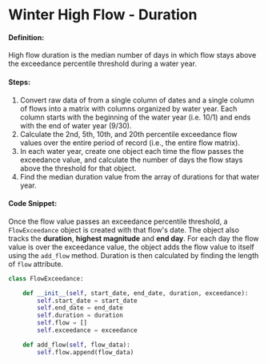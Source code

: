 # Winter High Flow - Duration

#### Definition:

High flow duration is the median number of days in which flow stays above the exceedance percentile threshold during a water year. 

#### Steps:

1. Convert raw data of from a single column of dates and a single column of flows into a matrix with columns organized by water year. Each column starts with the beginning of the water year \(i.e. 10/1\) and ends with the end of water year \(9/30\).
2. Calculate the 2nd, 5th, 10th, and 20th percentile exceedance flow values over the entire period of record \(i.e., the entire flow matrix\).
3. In each water year, create one object each time the flow passes the exceedance value, and calculate the number of days the flow stays above the threshold for that object.
4. Find the median duration value from the array of durations for that water year. 

#### Code Snippet:

Once the flow value passes an exceedance percentile threshold, a `FlowExceedance` object is created with that flow's date. The object also tracks the **duration**, **highest magnitude** and **end day**. For each day the flow value is over the exceedance value, the object adds the flow value to itself using the `add_flow` method. Duration is then calculated by finding the length of `flow` attribute.

```py
class FlowExceedance:

    def __init__(self, start_date, end_date, duration, exceedance):
        self.start_date = start_date
        self.end_date = end_date
        self.duration = duration
        self.flow = []
        self.exceedance = exceedance

    def add_flow(self, flow_data):
        self.flow.append(flow_data)
```



